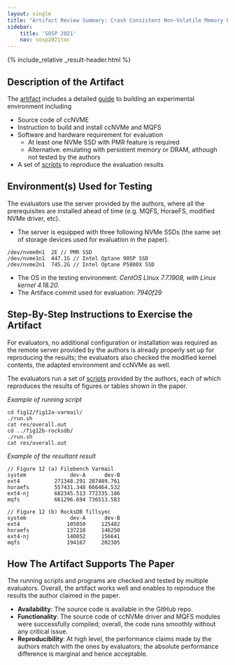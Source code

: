 ```yaml
---
layout: single
title: "Artifact Review Summary: Crash Consistent Non-Volatile Memory Express"
sidebar:
    title: 'SOSP 2021'
    nav: sosp2021toc
---
```


{% include_relative _result-header.html %}

## Description of the Artifact

The [artifact](https://github.com/thustorage/ccnvme) includes a detailed [guide](https://github.com/thustorage/ccnvme/blob/main/README.md) to building an experimental environment including

- Source code of ccNVME
- Instruction to build and install ccNVMe and MQFS
- Software and hardware requirement for evaluation
  - At least one NVMe SSD with PMR feature is required
  - Alternative: emulating with persistent memory or DRAM, although not tested by the authors
- A set of [scripts](https://github.com/thustorage/ccnvme/tree/main/ae-scripts) to reproduce the evaluation results

## Environment(s) Used for Testing

The evaluators use the server provided by the authors, where all the prerequisites are installed ahead of time (e.g. MQFS, HoraeFS, modified NVMe driver, etc).

- The server is equipped with three following NVMe SSDs (the same set of storage devices used for evaluation in the paper).

~~~shell
/dev/nvme0n1  2E // PMR SSD
/dev/nvme1n1  447.1G // Intel Optane 905P SSD
/dev/nvme2n1  745.2G // Intel Optane P5800X SSD
~~~

- The OS in the testing environment: *CentOS LInux 7.7.1908, with Linux kernel 4.18.20.*
- The Artiface commit used for evaluation: *7940f29*

## Step-By-Step Instructions to Exercise the Artifact

For evaluators, no additional configuration or installation was required as the remote server provided by the authors is already properly set up for reproducing the results; the evaluators also checked the modified kernel contents, the adapted environment and ccNVMe as well.

The evaluators run a set of [scripts](https://github.com/thustorage/ccnvme/tree/main/ae-scripts) provided by the authors, each of which reproduces the results of figures or tables shown in the paper. 

*Example of running script*

```shell
cd fig12/fig12a-varmail/
./run.sh
cat res/overall.out
cd ../fig12b-rocksdb/
./run.sh
cat res/overall.out
```

*Example of the resultant result*

```
// Figure 12 (a) Filebench Varmail
system              dev-A      dev-B
ext4           271348.291 287489.761
horaefs        557431.348 666464.532
ext4-nj        682345.513 772335.186
mqfs           661296.694 736513.583
```

```
// Figure 12 (b) RocksDB fillsync
system              dev-A      dev-B
ext4               105050     125482
horaefs            137218     146250
ext4-nj            140852     156641
mqfs               194167     202305
```

## How The Artifact Supports The Paper

The running scripts and programs are checked and tested by multiple evaluators. Overall, the artifact works well and enables to reproduce the results the author claimed in the paper.

- **Availability**: The source code is available in the GitHub repo.
- **Functionality**: The source code of ccNVMe driver and MQFS modules were successfully compiled; overall, the code runs smoothly without any critical issue.
- **Reproducibility**: At high level, the performance claims made by the authors match with the ones by evaluators; the absolute performance difference is marginal and hence acceptable.
